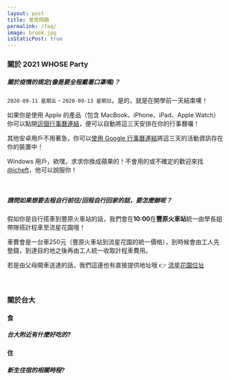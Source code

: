 ```yaml
---
layout: post
title: 常見問題
permalink: /faq/
image: brook.jpg
isStaticPost: true
---
```


### 關於 2021 WHOSE Party
##### 關於疫情的規定(像是要全程戴著口罩嗎)？
`2020-09-11 星期五` - `2020-09-13 星期日`。是的，就是在開學前一天結束噢！

如果你是使用 Apple 的產品（包含 MacBook、iPhone、iPad、Apple Watch）你可以點開<a target="_blank" href="{{ site.baseurl }}/assets/iCal-20200712-223209.ics">這個行事曆連結</a>，便可以自動將這三天安排在你的行事曆囉！

其他安卓用戶不用著急，你可以<a target="_blank" href="https://calendar.google.com/calendar/b/2?cid=MjAyMGNsaW1hc0BnbWFpbC5jb20">使用 Google 行事曆連結</a>將這三天的活動資訊存在你的裝置中！

Windows 用戶，欸嘿，求求你換成蘋果的！不會用的或不確定的歡迎來找 [@icheft](https://icheft.github.io/menu/contact/)，他可以說服你！

<br>

##### 請問如果想要去程自行前往/回程自行回家的話，要怎麼辦呢？
假如你是自行搭車到豐原火車站的話，我們會在**10:00**在**豐原火車站**統一由學長姐帶隊搭計程車至流星花園哦！  

車費會是一台車250元（豐原火車站到流星花園的統一價格），到時候會由工人先墊錢，到達目的地之後再由工人統一收取計程車費用。  

若是由父母開車送達的話，我們這邊也有直接提供地址哦 👉 [流星花園位址](https://www.google.com/maps/place/流星花園景觀餐廳民宿/@24.2592549,120.762711,17z/data=!3m1!4b1!4m8!3m7!1s0x34691bb173eb8311:0x99da03dde526125e!5m2!4m1!1i2!8m2!3d24.25925!4d120.764905)

<br>

### 關於台大

#### 食

##### 台大附近有什麼好吃的?

#### 住

##### 新生住宿的相關時程?